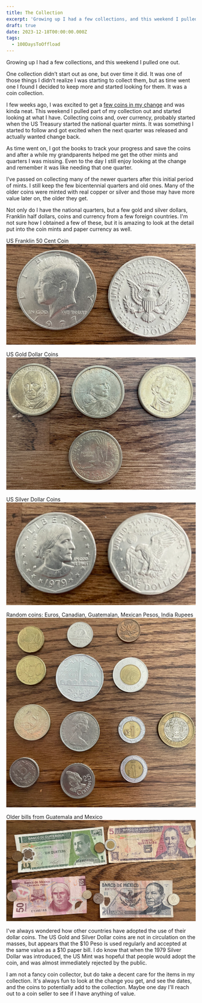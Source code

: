 ```yaml
---
title: The Collection
excerpt: 'Growing up I had a few collections, and this weekend I pulled one out'
draft: true
date: 2023-12-18T00:00:00.000Z
tags:
  - 100DaysToOffload
---
```


Growing up I had a few collections, and this weekend I pulled one out.

One collection didn’t start out as one, but over time it did. It was one of those things I didn’t realize I was starting to collect them, but as time went one I found I decided to keep more and started looking for them. It was a coin collection.

I few weeks ago, I was excited to get a [few coins in my change](/blog/making-change/) and was kinda neat. This weekend I pulled part of my collection out and started looking at what I have. Collecting coins and, over currency, probably started when the US Treasury started the national quarter mints. It was something I started to follow and got excited when the next quarter was released and actually wanted change back.

As time went on, I got the books to track your progress and save the coins and after a while my grandparents helped me get the other mints and quarters I was missing. Even to the day I still enjoy looking at the change and remember it was like needing that one quarter.

I’ve passed on collecting many of the newer quarters after this initial period of mints. I still keep the few bicentennial quarters and old ones. Many of the older coins were minted with real copper or silver and those may have more value later on, the older they get.

Not only do I have the national quarters, but a few gold and silver dollars, Franklin half dollars, coins and currency from a few foreign countries. I'm not sure how I obtained a few of these, but it is amazing to look at the detail put into the coin mints and paper currency as well.

US Franklin 50 Cent Coin
![Franklin 50 Cent Coin](/static/images/posts/coins/IMG_4487.webp)

US Gold Dollar Coins
![US Gold Dollar Coins](/static/images/posts/coins/IMG_4488.webp)

US Silver Dollar Coins
![US Silver Dollar Coins](/static/images/posts/coins/IMG_4489.webp)

Random coins: Euros, Canadian, Guatemalan, Mexican Pesos, India Rupees
![Random coins: Euros, Canadian, Guatemalan, Mexican Pesos, India Rupees](/static/images/posts/coins/IMG_4491.webp)

Older bills from Guatemala and Mexico
![Older bills from Guatemala and Mexico](/static/images/posts/coins/IMG_4490.webp)

I've always wondered how other countries have adopted the use of their dollar coins. The US Gold and Silver Dollar coins are not in circulation on the masses, but appears that the $10 Peso is used regularly and accepted at the same value as a $10 paper bill. I do know that when the 1979 Silver Dollar was introduced, the US Mint was hopeful that people would adopt the coin, and was almost immediately rejected by the public.

I am not a fancy coin collector, but do take a decent care for the items in my collection. It's always fun to look at the change you get, and see the dates, and the coins to potentially add to the collection. Maybe one day I'll reach out to a coin seller to see if I have anything of value.
